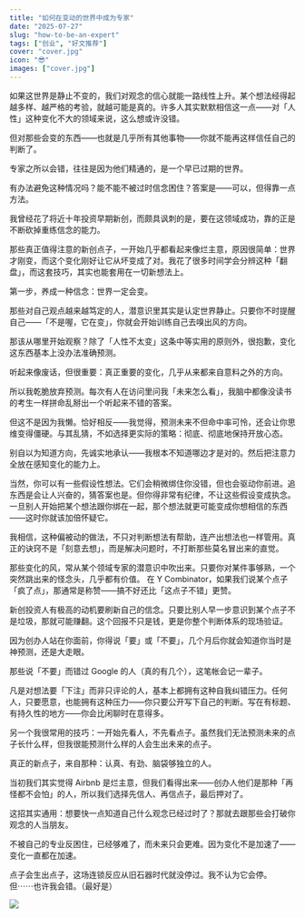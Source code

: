 ```yaml
---
title: "如何在变动的世界中成为专家"
date: "2025-07-27"
slug: "how-to-be-an-expert"
tags: ["创业", "好文推荐"]
cover: "cover.jpg"
icon: "😎"
images: ["cover.jpg"]
---
```

如果这世界是静止不变的，我们对观念的信心就能一路线性上升。某个想法经得起越多样、越严格的考验，就越可能是真的。许多人其实默默相信这一点——对「人性」这种变化不大的领域来说，这么想或许没错。



但对那些会变的东西——也就是几乎所有其他事物——你就不能再这样信任自己的判断了。



专家之所以会错，往往是因为他们精通的，是一个早已过期的世界。



有办法避免这种情况吗？能不能不被过时信念困住？答案是——可以，但得靠一点方法。



我曾经花了将近十年投资早期新创，而颇具讽刺的是，要在这领域成功，靠的正是不断砍掉重练信念的能力。



那些真正值得注意的新创点子，一开始几乎都看起来像烂主意，原因很简单：世界才刚变，而这个变化刚好让它从坏变成了对。我花了很多时间学会分辨这种「翻盘」，而这套技巧，其实也能套用在一切新想法上。



第一步，养成一种信念：世界一定会变。



那些对自己观点越来越笃定的人，潜意识里其实是认定世界静止。只要你不时提醒自己——「不是喔，它在变」，你就会开始训练自己去嗅出风的方向。



那该从哪里开始观察？除了「人性不太变」这条中等实用的原则外，很抱歉，变化这东西基本上没办法准确预测。



听起来像废话，但很重要：真正重要的变化，几乎从来都来自意料之外的方向。



所以我乾脆放弃预测。每次有人在访问里问我「未来怎么看」，我脑中都像没读书的考生一样拼命乱掰出一个听起来不错的答案。



但这不是因为我懒。恰好相反——我觉得，预测未来不但命中率可怜，还会让你思维变得僵硬。与其乱猜，不如选择更实际的策略：彻底、彻底地保持开放心态。



别自以为知道方向，先诚实地承认——我根本不知道哪边才是对的。然后把注意力全放在感知变化的能力上。



当然，你可以有一些假设性想法。它们会稍微绑住你没错，但也会驱动你前进。追东西是会让人兴奋的，猜答案也是。但你得非常有纪律，不让这些假设变成执念。
一旦别人开始把某个想法跟你绑在一起，那个想法就更可能变成你想相信的东西——这时你就该加倍怀疑它。



我相信，这种偏被动的做法，不只对判断想法有帮助，连产出想法也一样管用。真正的诀窍不是「刻意去想」，而是解决问题时，不打断那些莫名冒出来的直觉。



那些变化的风，常从某个领域专家的潜意识中吹出来。只要你对某件事够熟，一个突然跳出来的怪念头，几乎都有价值。
在 Y Combinator，如果我们说某个点子「疯了点」，那通常是称赞——搞不好还比「这点子不错」更赞。



新创投资人有极高的动机要刷新自己的信念。只要比别人早一步意识到某个点子不是垃圾，那就可能赚翻。这个回报不只是钱，更是你整个判断体系的现场验证。



因为创办人站在你面前，你得说「要」或「不要」，几个月后你就会知道你当时是神预测，还是大走眼。



那些说「不要」而错过 Google 的人（真的有几个），这笔帐会记一辈子。



凡是对想法要「下注」而非只评论的人，基本上都拥有这种自我纠错压力。任何人，只要愿意，也能拥有这种压力——你只要公开写下自己的判断。写在有标题、有持久性的地方——你会比闲聊时在意得多。



另一个我很常用的技巧：一开始先看人，不先看点子。虽然我们无法预测未来的点子长什么样，但我很能预测什么样的人会生出未来的点子。



真正的新点子，来自那种：认真、有劲、脑袋够独立的人。



当初我们其实觉得 Airbnb 是烂主意，但我们看得出来——创办人他们是那种「再怪都不会怕」的人，所以我们选择先信人、再信点子，最后押对了。



这招其实通用：想要快一点知道自己什么观念已经过时了？那就去跟那些会打破你观念的人当朋友。



不被自己的专业反困住，已经够难了，而未来只会更难。因为变化不是加速了——变化一直都在加速。



点子会生出点子，这场连锁反应从旧石器时代就没停过。我不认为它会停。
但⋯⋯也许我会错。（最好是）




![](https://prod-files-secure.s3.us-west-2.amazonaws.com/112d0858-5090-4d34-a606-b75eb8d65fd2/46476355-9cf3-4e99-9b7a-3531bc426380/1000202064.png?X-Amz-Algorithm=AWS4-HMAC-SHA256&X-Amz-Content-Sha256=UNSIGNED-PAYLOAD&X-Amz-Credential=ASIAZI2LB466ZI573I5Q%2F20251026%2Fus-west-2%2Fs3%2Faws4_request&X-Amz-Date=20251026T074332Z&X-Amz-Expires=3600&X-Amz-Security-Token=IQoJb3JpZ2luX2VjEM%2F%2F%2F%2F%2F%2F%2F%2F%2F%2F%2FwEaCXVzLXdlc3QtMiJHMEUCIQDxxhDYDcZOLM7neatjdA6mEv9lfium8E2B7ZzSsuc04AIgaIa0bFO7kdKYz3PuJrBGF3qPufMcCvgvluowqij2bfkqiAQIiP%2F%2F%2F%2F%2F%2F%2F%2F%2F%2FARAAGgw2Mzc0MjMxODM4MDUiDI3Qmad4FB0zfUIoECrcA%2BLkyHdGdyDwhxYGTAY8FPOxPJBzSH1s4%2BKf3h%2FFATnUa543QS2hQWYfizds94Uo79exUYeWSFx2uK5H44xyb8yTqxb%2BRx8aaYwuLmWjzonCCFHwyk3u0dsdKGG96NoTN%2BPIUCke8mJDBH3INl09H1eOvjQOpnFMgMh6LKnRF5m7zdzazin1kb8tLuXFoNyql0K0DJfenpW2ylrW8wWreemTTOuxcYhXt0dDI6OGXb6Y5MX4dIgrLzRShnH3wWSsXAO92ercGaVkUae2fwpXSKXbJKeW6De2QYBJHIM2EG7RsPPo8ZzAOiKIeg73VtIMBXvcVVqAxynSr8HGqRA02IILtr5GDBWuiLrb0gMpqp1ChTUhhtznIdru9s811EYUVtUv%2B98RV8CFsluxWCWPno8sDlZ5VuM0wIVqYjMCJitUtjNeSAtyAeo1R0ri4aC7Kok9CVvUNkEo6Hkn5NYZI644v3AFExE00zkJnjiEemcRcuE1V9YjQQaJBAwLe6248baRfFrOnaRNF0HFM6YuHJnGjyRkEe1N7nYX%2F3Xz%2Bj1fFS2gt2s5sx46J0rzx8xRk4C1pT087yYKDJStqPDe7T%2FSKqafZSH4VhJ2EKPp95sCWuCPBpnnCuGGMZDEMKmF98cGOqUB0%2B2fQzt%2BEKO%2BciujOEu8wwSMpVfhNS4zGUKzIUyQR4Q%2FJeWAfZPRaI1Whs1wi1aEZUrGdZyh69y%2BFXO6fQYPndvJYMF6d%2BtlRKW0xY65Eh8UlSfSBn3Is2oAOaaSzeXYmdmLX9lYlD2r4VjRvh6dSTPC7YyeEKYFCN3ZOtGJiAl0u5SYvPRFLWfShoTOK91YuegdKxx5S0UMO%2FkDY013VjIdJ%2Fv3&X-Amz-Signature=267064137a4e33f405fe655d4d4785ba91448f08c80f8d22c00661ae55ab165e&X-Amz-SignedHeaders=host&x-amz-checksum-mode=ENABLED&x-id=GetObject)

